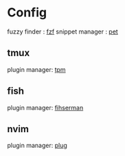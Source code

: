 # Config

fuzzy finder : [fzf](https://github.com/junegunn/fzf)
snippet manager : [pet](https://github.com/knqyf263/pet)

## tmux
plugin manager: [tpm](https://github.com/tmux-plugins/tpm)

## fish
plugin manager: [fihserman](https://github.com/fisherman/fisherman)

## nvim
plugin manager: [plug](https://github.com/junegunn/vim-plug)
